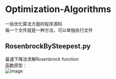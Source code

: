 # Optimization-Algorithms
一些优化算法方面的程序源码</br>
每一个文件就是一种方法，可以单独执行文件</br>
## RosenbrockBySteepest.py
最速下降法求解Rosenbrock function</br>
函数原型：</br>
![image](https://user-images.githubusercontent.com/77096562/180644370-b1ea99b9-025a-477b-bc09-e21e538cc63f.png)




